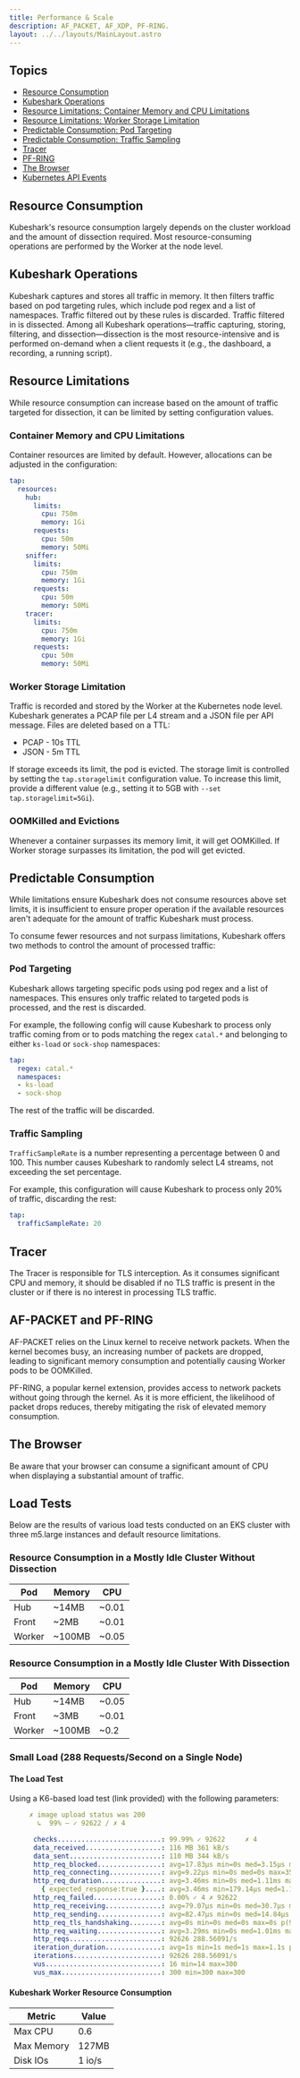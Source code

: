 ```yaml
---
title: Performance & Scale
description: AF_PACKET, AF_XDP, PF-RING.
layout: ../../layouts/MainLayout.astro
---
```


## Topics
- [Resource Consumption](#resource-consumption)
- [Kubeshark Operations](#kubeshark-operations)
- [Resource Limitations: Container Memory and CPU Limitations](#container-memory-and-cpu-limitations)
- [Resource Limitations: Worker Storage Limitation](#worker-storage-limitation)
- [Predictable Consumption: Pod Targeting](#predictable-consumption-pod-targeting)
- [Predictable Consumption: Traffic Sampling](#predictable-consumption-traffic-sampling)
- [Tracer](#tracer)
- [PF-RING](#pf-ring)
- [The Browser](#the-browser)
- [Kubernetes API Events](#kubernetes-api-events)

## Resource Consumption

Kubeshark's resource consumption largely depends on the cluster workload and the amount of dissection required. Most resource-consuming operations are performed by the Worker at the node level.

## Kubeshark Operations

Kubeshark captures and stores all traffic in memory. It then filters traffic based on pod targeting rules, which include pod regex and a list of namespaces. Traffic filtered out by these rules is discarded. Traffic filtered in is dissected. Among all Kubeshark operations—traffic capturing, storing, filtering, and dissection—dissection is the most resource-intensive and is performed on-demand when a client requests it (e.g., the dashboard, a recording, a running script).

## Resource Limitations

While resource consumption can increase based on the amount of traffic targeted for dissection, it can be limited by setting configuration values.

### Container Memory and CPU Limitations

Container resources are limited by default. However, allocations can be adjusted in the configuration:

```yaml
tap:
  resources:
    hub:
      limits:
        cpu: 750m
        memory: 1Gi
      requests:
        cpu: 50m
        memory: 50Mi
    sniffer:
      limits:
        cpu: 750m
        memory: 1Gi
      requests:
        cpu: 50m
        memory: 50Mi
    tracer:
      limits:
        cpu: 750m
        memory: 1Gi
      requests:
        cpu: 50m
        memory: 50Mi
```


### Worker Storage Limitation

Traffic is recorded and stored by the Worker at the Kubernetes node level. Kubeshark generates a PCAP file per L4 stream and a JSON file per API message. Files are deleted based on a TTL:
- PCAP - 10s TTL
- JSON - 5m TTL

If storage exceeds its limit, the pod is evicted. The storage limit is controlled by setting the `tap.storagelimit` configuration value. To increase this limit, provide a different value (e.g., setting it to 5GB with `--set tap.storagelimit=5Gi`).

### OOMKilled and Evictions

Whenever a container surpasses its memory limit, it will get OOMKilled. If Worker storage surpasses its limitation, the pod will get evicted.

## Predictable Consumption

While limitations ensure Kubeshark does not consume resources above set limits, it is insufficient to ensure proper operation if the available resources aren't adequate for the amount of traffic Kubeshark must process.

To consume fewer resources and not surpass limitations, Kubeshark offers two methods to control the amount of processed traffic:

### Pod Targeting

Kubeshark allows targeting specific pods using pod regex and a list of namespaces. This ensures only traffic related to targeted pods is processed, and the rest is discarded.

For example, the following config will cause Kubeshark to process only traffic coming from or to pods matching the regex `catal.*` and belonging to either `ks-load` or `sock-shop` namespaces:

```yaml
tap:
  regex: catal.*
  namespaces:
  - ks-load
  - sock-shop
```

The rest of the traffic will be discarded.

### Traffic Sampling

`TrafficSampleRate` is a number representing a percentage between 0 and 100. This number causes Kubeshark to randomly select L4 streams, not exceeding the set percentage.

For example, this configuration will cause Kubeshark to process only 20% of traffic, discarding the rest:


```yaml
tap:
  trafficSampleRate: 20
```


## Tracer

The Tracer is responsible for TLS interception. As it consumes significant CPU and memory, it should be disabled if no TLS traffic is present in the cluster or if there is no interest in processing TLS traffic.

## AF-PACKET and PF-RING

AF-PACKET relies on the Linux kernel to receive network packets. When the kernel becomes busy, an increasing number of packets are dropped, leading to significant memory consumption and potentially causing Worker pods to be OOMKilled.

PF-RING, a popular kernel extension, provides access to network packets without going through the kernel. As it is more efficient, the likelihood of packet drops reduces, thereby mitigating the risk of elevated memory consumption.

## The Browser

Be aware that your browser can consume a significant amount of CPU when displaying a substantial amount of traffic.

## Load Tests

Below are the results of various load tests conducted on an EKS cluster with three m5.large instances and default resource limitations.

### Resource Consumption in a Mostly Idle Cluster Without Dissection

| Pod    | Memory | CPU   |
| ------ | ------ | ----- |
| Hub    | ~14MB  | ~0.01 |
| Front  | ~2MB   | ~0.01 |
| Worker | ~100MB | ~0.05 |

### Resource Consumption in a Mostly Idle Cluster With Dissection

| Pod    | Memory | CPU   |
| ------ | ------ | ----- |
| Hub    | ~14MB  | ~0.05 |
| Front  | ~3MB   | ~0.01 |
| Worker | ~100MB | ~0.2  |

### Small Load (288 Requests/Second on a Single Node)

#### The Load Test

Using a K6-based load test (link provided) with the following parameters:

```yaml
     ✗ image upload status was 200
       ↳  99% — ✓ 92622 / ✗ 4

      checks..........................: 99.99% ✓ 92622     ✗ 4
      data_received...................: 116 MB 361 kB/s
      data_sent.......................: 110 MB 344 kB/s
      http_req_blocked................: avg=17.83µs min=0s med=3.15µs max=46.39ms p(90)=4.63µs p(95)=6.63µs
      http_req_connecting.............: avg=9.22µs min=0s med=0s max=35.08ms p(90)=0s p(95)=0s
      http_req_duration...............: avg=3.46ms min=0s med=1.11ms max=88.85ms p(90)=9.22ms p(95)=14.32ms
        { expected_response:true }....: avg=3.46ms min=179.14µs med=1.11ms max=88.85ms p(90)=9.22ms p(95)=14.32ms
      http_req_failed.................: 0.00% ✓ 4 ✗ 92622
      http_req_receiving..............: avg=79.07µs min=0s med=30.7µs max=36.15ms p(90)=54.33µs p(95)=133.29µs
      http_req_sending................: avg=82.47µs min=0s med=14.84µs max=63.4ms p(90)=53.85µs p(95)=230.19µs
      http_req_tls_handshaking........: avg=0s min=0s med=0s max=0s p(90)=0s p(95)=0s
      http_req_waiting................: avg=3.29ms min=0s med=1.01ms max=88.79ms p(90)=8.9ms p(95)=13.92ms
      http_reqs.......................: 92626 288.56091/s
      iteration_duration..............: avg=1s min=1s med=1s max=1.1s p(90)=1.01s p(95)=1.02s
      iterations......................: 92626 288.56091/s
      vus.............................: 16 min=14 max=300
      vus_max.........................: 300 min=300 max=300
```
#### Kubeshark Worker Resource Consumption

| Metric | Value |
| --- | --- |
| Max CPU | 0.6 |
| Max Memory | 127MB |
| Disk IOs | 1 io/s |